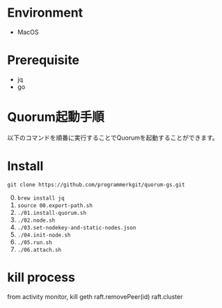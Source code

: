 # Environment
- MacOS
# Prerequisite
- jq
- go

# Quorum起動手順
以下のコマンドを順番に実行することでQuorumを起動することができます。

# Install
```
git clone https://github.com/programmerkgit/quorum-gs.git
```

0. `brew install jq`
1. `source 00.export-path.sh`
2. `./01.install-quorum.sh`
3. `./02.node.sh` 
4. `./03.set-nodekey-and-static-nodes.json`
4. `./04.init-node.sh`
5. `./05.run.sh`
6. `./06.attach.sh`

# kill process
from activity monitor, kill geth
raft.removePeer(id)
raft.cluster
